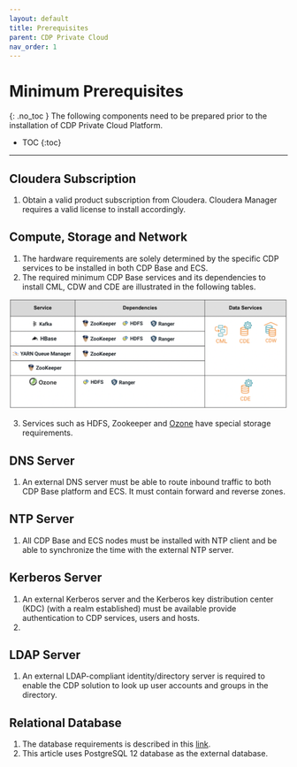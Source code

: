 ```yaml
---
layout: default
title: Prerequisites
parent: CDP Private Cloud
nav_order: 1
---
```


# Minimum Prerequisites
{: .no_toc }
The following components need to be prepared prior to the installation of CDP Private Cloud Platform.

- TOC
{:toc}

---

## Cloudera Subscription

1. Obtain a valid product subscription from Cloudera. Cloudera Manager requires a valid license to install accordingly. 

## Compute, Storage and Network

1. The hardware requirements are solely determined by the specific CDP services to be installed in both CDP Base and ECS.
2. The required minimum CDP Base services and its dependencies to install CML, CDW and CDE are illustrated in the following tables.

![](../../assets/images/base_svc_table1.png)

3. Services such as HDFS, Zookeeper and [Ozone](https://docs.cloudera.com/cdp-private-cloud-upgrade/latest/release-guide/topics/cdpdc-ozone.html) have special storage requirements.

## DNS Server

1. An external DNS server must be able to route inbound traffic to both CDP Base platform and ECS. It must contain forward and reverse zones.

## NTP Server

1. All CDP Base and ECS nodes must be installed with NTP client and be able to synchronize the time with the external NTP server.

## Kerberos Server

1. An external Kerberos server and the Kerberos key distribution center (KDC) (with a realm established) must be available provide authentication to CDP services, users and hosts.
2. 

## LDAP Server

1. An external LDAP-compliant identity/directory server is required to enable the CDP solution to look up user accounts and groups in the directory.

## Relational Database

1. The database requirements is described in this [link](https://docs.cloudera.com/cdp-private-cloud-base/7.1.7/installation/topics/cdpdc-database-requirements.html).
2. This article uses PostgreSQL 12 database as the external database.